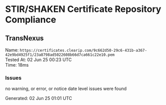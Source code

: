 # STIR/SHAKEN Certificate Repository Compliance

## TransNexus

Name: `https://certificates.clearip.com/9c662d50-29c6-431b-a367-42e9bd4925f1/23a8798ad5022608b66d7ca661c22e10.pem`\
Tested At: 02 Jun 25 00:23 UTC\
Time: 18ms

### Issues

no warning, or error, or notice date level issues were found

Generated: 02 Jun 25 01:01 UTC